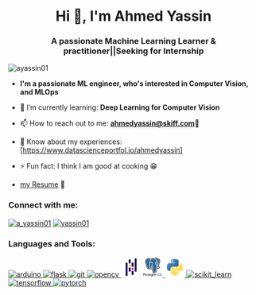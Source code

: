 <h1 align="center">Hi 👋, I'm Ahmed Yassin</h1>
<h3 align="center">A passionate Machine Learning Learner & practitioner||Seeking for Internship </h3>

<p align="left"> <img src="https://komarev.com/ghpvc/?username=ayassin01&label=Profile%20views&color=0e75b6&style=flat" alt="ayassin01" /> </p>

- **I'm a passionate ML engineer, who's interested in Computer Vision, and MLOps** 

- 🌱 I’m currently learning: **Deep Learning for Computer Vision**

- 📫 How to reach out to me: **ahmedyassin@skiff.com**📌 

- 📄 Know about my experiences: [https://www.datascienceportfol.io/ahmedyassin]

- ⚡ Fun fact: I think I am good at cooking 😁
  
- [my Resume](https://drive.google.com/file/d/132bzVjCwXEp4eLRH-s_JdyrQw5OlMYJG/view?usp=sharing) 📜

<h3 align="left">Connect with me:</h3>
<p align="left">
<a href="https://twitter.com/a_yassin01" target="blank"><img align="center" src="https://raw.githubusercontent.com/rahuldkjain/github-profile-readme-generator/master/src/images/icons/Social/twitter.svg" alt="a_yassin01" height="30" width="40" /></a>
<a href="https://linkedin.com/in/yassin01" target="blank"><img align="center" src="https://raw.githubusercontent.com/rahuldkjain/github-profile-readme-generator/master/src/images/icons/Social/linked-in-alt.svg" alt="yassin01" height="30" width="40" /></a>
</p>

<h3 align="left">Languages and Tools:</h3>
<p align="left"> <a href="https://www.arduino.cc/" target="_blank" rel="noreferrer"> <img src="https://cdn.worldvectorlogo.com/logos/arduino-1.svg" alt="arduino" width="40" height="40"/> </a> <a href="https://flask.palletsprojects.com/" target="_blank" rel="noreferrer"> <img src="https://www.vectorlogo.zone/logos/pocoo_flask/pocoo_flask-icon.svg" alt="flask" width="40" height="40"/> </a> <a href="https://git-scm.com/" target="_blank" rel="noreferrer"> <img src="https://www.vectorlogo.zone/logos/git-scm/git-scm-icon.svg" alt="git" width="40" height="40"/> </a> <a href="https://opencv.org/" target="_blank" rel="noreferrer"> <img src="https://www.vectorlogo.zone/logos/opencv/opencv-icon.svg" alt="opencv" width="40" height="40"/> </a> <a href="https://pandas.pydata.org/" target="_blank" rel="noreferrer"> <img src="https://raw.githubusercontent.com/devicons/devicon/2ae2a900d2f041da66e950e4d48052658d850630/icons/pandas/pandas-original.svg" alt="pandas" width="40" height="40"/></a> <a href="https://www.postgresql.org" target="_blank" rel="noreferrer"> <img src="https://raw.githubusercontent.com/devicons/devicon/master/icons/postgresql/postgresql-original-wordmark.svg" alt="postgresql" width="40" height="40"/> <a href="https://www.python.org" target="_blank" rel="noreferrer"> <img src="https://raw.githubusercontent.com/devicons/devicon/master/icons/python/python-original.svg" alt="python" width="40" height="40"/> </a> <a href="https://scikit-learn.org/" target="_blank" rel="noreferrer"> <img src="https://upload.wikimedia.org/wikipedia/commons/0/05/Scikit_learn_logo_small.svg" alt="scikit_learn" width="40" height="40"/> </a> <a href="https://www.tensorflow.org" target="_blank" rel="noreferrer"> <img src="https://www.vectorlogo.zone/logos/tensorflow/tensorflow-icon.svg" alt="tensorflow" width="40" height="40"/> </a> <a href="https://pytorch.org/" target="_blank" rel="noreferrer"> <img src="https://www.vectorlogo.zone/logos/pytorch/pytorch-icon.svg" alt="pytorch" width="40" height="40"/> </p>
